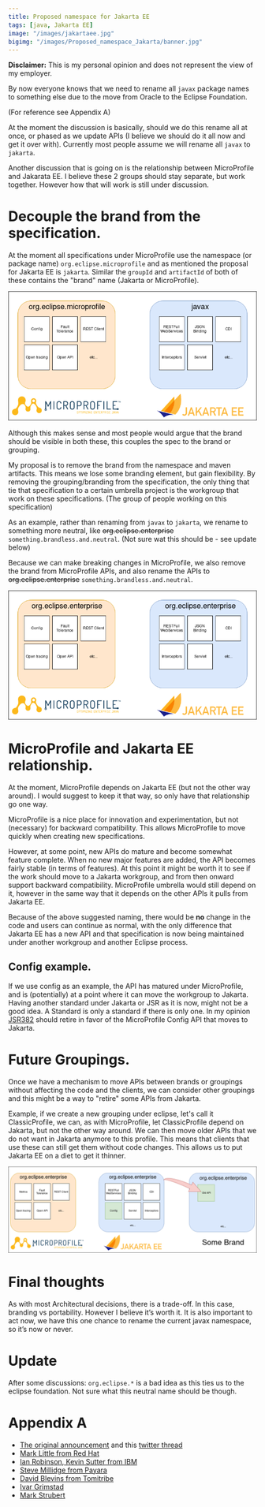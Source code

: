 ```yaml
---
title: Proposed namespace for Jakarta EE
tags: [java, Jakarta EE]
image: "/images/jakartaee.jpg"
bigimg: "/images/Proposed_namespace_Jakarta/banner.jpg"
---
```


**Disclaimer:** This is my personal opinion and does not represent the view of my employer.

By now everyone knows that we need to rename all `javax` package names to something else due to the move from Oracle to the Eclipse Foundation.

(For reference see Appendix A)

At the moment the discussion is basically, should we do this rename all at once, or phased as we update APIs (I believe we should do it all now and get it over with). Currently most people assume 
we will rename all `javax` to `jakarta`. 

Another discussion that is going on is the relationship between MicroProfile and Jakarata EE. I believe these 2 groups should stay separate, but work together. However how that will work is still under discussion.

# Decouple the brand from the specification.

At the moment all specifications under MicroProfile use the namespace (or package name) `org.eclipse.microprofile` and as mentioned the proposal for Jakarta EE is `jakarta`.
Similar the `groupId` and `artifactId` of both of these contains the "brand" name (Jakarta or MicroProfile).

![curent](/images/Proposed_namespace_Jakarta/current.png)

Although this makes sense and most people would argue that the brand should be visible in both these, this couples the spec to the brand or grouping.

My proposal is to remove the brand from the namespace and maven artifacts. This means we lose some branding element, but gain flexibility. 
By removing the grouping/branding from the specification, the only thing that tie that specification to a certain umbrella project is the workgroup that work on these 
specifications. (The group of people working on this specification)

As an example, rather than renaming from `javax` to `jakarta`, we rename to something more neutral, like ~~org.eclipse.enterprise~~ `something.brandless.and.neutral`. (Not sure wat this should be - see update below)

Because we can make breaking changes in MicroProfile, we also remove the brand from MicroProfile APIs, and also rename the APIs to ~~org.eclipse.enterprise~~ `something.brandless.and.neutral`.

![curent](/images/Proposed_namespace_Jakarta/proposed.png)

# MicroProfile and Jakarta EE relationship.

At the moment, MicroProfile depends on Jakarta EE (but not the other way around). I would suggest to keep it that way, so only have that relationship go one way.

MicroProfile is a nice place for innovation and experimentation, but not (necessary) for backward compatibility. This allows MicroProfile to move quickly when 
creating new specifications.

However, at some point, new APIs do mature and become somewhat feature complete. When no new major features are added, the API becomes fairly stable (in terms of features). 
At this point it might be worth it to see if the work should move to a Jakarta workgroup, and from then onward support backward compatibility. 
MicroProfile umbrella would still depend on it, however in the same way that it depends on the other APIs it pulls from Jakarta EE.

Because of the above suggested naming, there would be **no** change in the code and users can continue as normal, with the only difference that Jakarta EE has a new API 
and that specification is now being maintained under another workgroup and another Eclipse process. 

## Config example.

If we use config as an example, the API has matured under MicroProfile, and is (potentially) at a point where it can move the workgroup to Jakarta. Having another standard under Jakarta or JSR
as it is now, might not be a good idea. A Standard is only a standard if there is only one. In my opinion [JSR382](https://github.com/eclipse/ConfigJSR) should retire in favor of the MicroProfile Config API that moves to Jakarta.

# Future Groupings.

Once we have a mechanism to move APIs between brands or groupings without affecting the code and the clients, we can consider other groupings and this might be a way to "retire" some APIs from Jakarta.

Example, if we create a new grouping under eclipse, let's call it ClassicProfile, we can, as with MicroProfile, let ClassicProfile depend on Jakarta, but not the other way around. We can then move older APIs that we do 
not want in Jakarta anymore to this profile. This means that clients that use these can still get them without code changes. This allows us to put Jakarta EE on a diet to get it thinner.

![curent](/images/Proposed_namespace_Jakarta/legacy.png)


# Final thoughts

As with most Architectural decisions, there is a trade-off. In this case, branding vs portability. However I believe it’s worth it. 
It is also important to act now, we have this one chance to rename the current javax namespace, so it’s now or never.

# Update
After some discussions: `org.eclipse.*` is a bad idea as this ties us to the eclipse foundation. Not sure what this neutral name should be though.

# Appendix A  

* [The original announcement](https://eclipse-foundation.blog/2019/05/03/jakarta-ee-java-trademarks/) and this [twitter thread](https://twitter.com/mmilinkov/status/1125213654775889921?s=19)
* [Mark Little from Red Hat](https://markclittle.blogspot.com/2019/05/to-enterprise-java-and-beyond-personal.html?m=1)
* [Ian Robinson, Kevin Sutter from IBM](https://developer.ibm.com/announcements/jakarta-ee-has-landed/?hss_channel=tw-939323243076259842)
* [Steve Millidge from Payara](https://blog.payara.fish/jakarta-ee-8-and-beyond?utm_content=90822134&utm_medium=social&utm_source=twitter&hss_channel=tw-2599580401)
* [David Blevins from Tomitribe](https://www.tomitribe.com/blog/jakarta-ee-a-new-hope/)
* [Ivar Grimstad](https://www.agilejava.eu/2019/05/05/jakarta-going-forward/)
* [Mark Strubert](https://struberg.wordpress.com/2019/05/06/the-way-forward-for-jakartaee-packages/)
